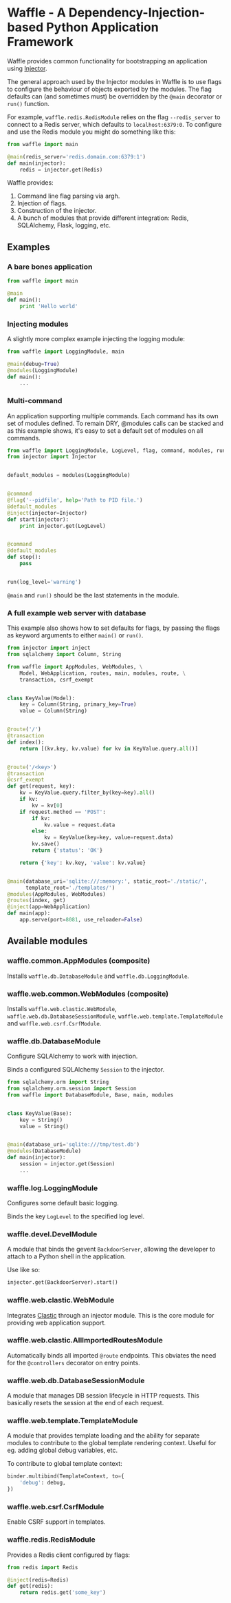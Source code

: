 # Waffle - A Dependency-Injection-based Python Application Framework

Waffle provides common functionality for bootstrapping an application using [Injector](https://github.com/alecthomas/injector).

The general approach used by the Injector modules in Waffle is to use flags to configure the behaviour of objects exported by the modules. The flag defaults can (and sometimes must) be overridden by the `@main` decorator or `run()` function.

For example, `waffle.redis.RedisModule` relies on the flag `--redis_server` to connect to a Redis server, which defaults to `localhost:6379:0`. To configure and use the Redis module you might do something like this:

```python
from waffle import main

@main(redis_server='redis.domain.com:6379:1')
def main(injector):
    redis = injector.get(Redis)
```

Waffle provides:

1. Command line flag parsing via argh.
2. Injection of flags.
3. Construction of the injector.
4. A bunch of modules that provide different integration: Redis, SQLAlchemy, Flask, logging, etc.

## Examples

### A bare bones application

```python
from waffle import main

@main
def main():
    print 'Hello world'
```

### Injecting modules

A slightly more complex example injecting the logging module:

```python
from waffle import LoggingModule, main

@main(debug=True)
@modules(LoggingModule)
def main():
    ...
```

### Multi-command

An application supporting multiple commands. Each command has its own set of modules defined. To remain DRY, @modules calls can be stacked and as this example shows, it's easy to set a default set of modules on all commands.

```python
from waffle import LoggingModule, LogLevel, flag, command, modules, run
from injector import Injector


default_modules = modules(LoggingModule)


@command
@flag('--pidfile', help='Path to PID file.')
@default_modules
@inject(injector=Injector)
def start(injector):
    print injector.get(LogLevel)


@command
@default_modules
def stop():
    pass


run(log_level='warning')
```

`@main` and `run()` should be the last statements in the module.

### A full example web server with database

This example also shows how to set defaults for flags, by passing the flags as keyword arguments to either `main()` or `run()`.


```python
from injector import inject
from sqlalchemy import Column, String

from waffle import AppModules, WebModules, \
    Model, WebApplication, routes, main, modules, route, \
    transaction, csrf_exempt


class KeyValue(Model):
    key = Column(String, primary_key=True)
    value = Column(String)


@route('/')
@transaction
def index():
    return [(kv.key, kv.value) for kv in KeyValue.query.all()]


@route('/<key>')
@transaction
@csrf_exempt
def get(request, key):
    kv = KeyValue.query.filter_by(key=key).all()
    if kv:
        kv = kv[0]
    if request.method == 'POST':
        if kv:
            kv.value = request.data
        else:
            kv = KeyValue(key=key, value=request.data)
        kv.save()
        return {'status': 'OK'}

    return {'key': kv.key, 'value': kv.value}


@main(database_uri='sqlite:///:memory:', static_root='./static/',
      template_root='./templates/')
@modules(AppModules, WebModules)
@routes(index, get)
@inject(app=WebApplication)
def main(app):
    app.serve(port=8081, use_reloader=False)

```

## Available modules

### waffle.common.AppModules (composite)

Installs `waffle.db.DatabaseModule` and `waffle.db.LoggingModule`.

### waffle.web.common.WebModules (composite)

Installs `waffle.web.clastic.WebModule`, `waffle.web.db.DatabaseSessionModule`, `waffle.web.template.TemplateModule` and `waffle.web.csrf.CsrfModule`.

### waffle.db.DatabaseModule

Configure SQLAlchemy to work with injection.

Binds a configured SQLAlchemy `Session` to the injector.

```python
from sqlalchemy.orm import String
from sqlalchemy.orm.session import Session
from waffle import DatabaseModule, Base, main, modules


class KeyValue(Base):
    key = String()
    value = String()


@main(database_uri='sqlite:///tmp/test.db')
@modules(DatabaseModule)
def main(injector):
    session = injector.get(Session)
    ...
```

### waffle.log.LoggingModule

Configures some default basic logging.

Binds the key `LogLevel` to the specified log level.

### waffle.devel.DevelModule

A module that binds the gevent `BackdoorServer`, allowing the developer to attach to a Python shell in the application.

Use like so:

```python
injector.get(BackdoorServer).start()
```

### waffle.web.clastic.WebModule

Integrates [Clastic](https://github.com/mahmoud/clastic) through an injector module. This is the core module for providing web application support.

### waffle.web.clastic.AllImportedRoutesModule

Automatically binds all imported `@route` endpoints. This obviates the need for the `@controllers` decorator on entry points.

### waffle.web.db.DatabaseSessionModule

A module that manages DB session lifecycle in HTTP requests. This basically resets the session at the end of each request.

### waffle.web.template.TemplateModule

A module that provides template loading and the ability for separate modules to contribute to the global template rendering context. Useful for eg. adding global debug variables, etc.

To contribute to global template context:

```python
binder.multibind(TemplateContext, to={
    'debug': debug,
})
```

### waffle.web.csrf.CsrfModule

Enable CSRF support in templates.

### waffle.redis.RedisModule

Provides a Redis client configured by flags:

```python
from redis import Redis

@inject(redis=Redis)
def get(redis):
    return redis.get('some_key')
```
